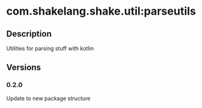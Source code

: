 # com.shakelang.shake.util:parseutils
## Description
Utilities for parsing stuff with kotlin
## Versions
### 0.2.0
Update to new package structure